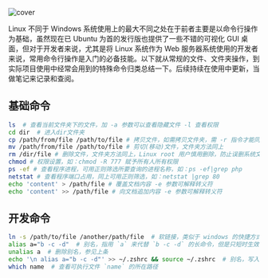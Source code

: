 ![cover](/images/2.jpg)

Linux 不同于 Windows 系统使用上的最大不同之处在于前者主要是以命令行操作为基础，虽然现在已 Ubuntu 为首的发行版也提供了一些不错的可视化 GUI 桌面，但对于开发者来说，尤其是将 Linux 系统作为 Web 服务器系统使用的开发者来说，常用命令行操作是入门的必备技能。以下就从常规的文件、文件夹操作，到实际项目使用中经常会用到的特殊命令归类总结一下。后续持续在使用中更新，当做笔记来记录和查阅。

## 基础命令

```bash
ls  # 查看当前文件夹下的文件，加 -a 参数可以查看隐藏文件 -l 查看权限
cd dir  # 进入dir文件夹
cp /path/from/file /path/to/file # 拷贝文件，如需拷贝文件夹，需 -r 指令才能同时拷贝文件夹里面的内容
mv /path/from/file /path/to/file # 剪切(移动)文件，文件夹方法同上
rm /dir/file # 删除文件，文件夹方法同上，Linux root 用户慎用删除，防止误删系统文件，建议用 mv 移动到指定文件夹，定期删除该文件夹的内容
chmod # 权限设置，如：chmod -R 777 赋予所有人所有权限
ps -ef # 查看程序进程，可用正则筛选所要查询的进程名称，如：ps -ef|grep php
netstat # 查看程序端口占用，同上可用正则筛选，如：netstat |grep 80
echo 'content' > /path/file # 覆盖文档内容 -e 参数可解释转义符
echo 'content' >> /path/file # 向文档追加内容 -e 参数可解释转义符
```

## 开发命令

```bash
ln -s /path/to/file /another/path/file  # 软链接，类似于 windows 的快捷方式，常用于做全局命令，如将当前文件夹的 `file`，链接到 `/usr/bin/file` 下即可全局访问
alias a="b -c -d"  # 别名，指用 `a` 来代替 `b -c -d` 的长命令，但是只短时生效，注销重新登录后失效
unalias a  # 删除别名，参见上条
echo '\n alias a="b -c -d"' >> ~/.zshrc && source ~/.zshrc  # 别名，写入到系统的环境变量，可永久生效
which name  # 查看可执行文件 `name` 的所在路径
```